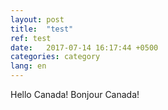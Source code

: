 ```yaml
---
layout: post
title:  "test"
ref: test
date:   2017-07-14 16:17:44 +0500
categories: category
lang: en
---
```


Hello Canada!  Bonjour Canada!

